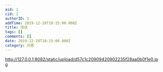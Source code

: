 ```yaml
---
aid: 1
cid: 1
authorID: 1
addTime: 2019-12-28T18:15:00.000Z
title: 测试
tags: []
comments: []
date: 2019-12-28T18:15:00.000Z
category: 问答
---
```


http://127.0.0.1:8082/static/upload/d57c1c20909420902235f28aa0b0f1e0.jpg

